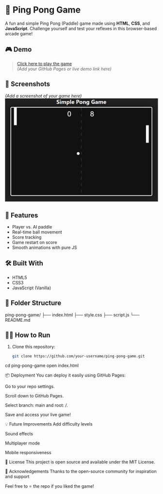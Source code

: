 # 🏓 Ping Pong Game

A fun and simple Ping Pong (Paddle) game made using **HTML**, **CSS**, and **JavaScript**. Challenge yourself and test your reflexes in this browser-based arcade game!

## 🎮 Demo

> [Click here to play the game](#)  
> *(Add your GitHub Pages or live demo link here)*

## 📸 Screenshots

*(Add a screenshot of your game here)*  
![Ping Pong Screenshot](./image.png)

## 🚀 Features

- Player vs. AI paddle
- Real-time ball movement
- Score tracking
- Game restart on score
- Smooth animations with pure JS

## 🛠️ Built With

- HTML5
- CSS3
- JavaScript (Vanilla)

## 📂 Folder Structure
ping-pong-game/
├── index.html
├── style.css
├── script.js
└── README.md



## 🧑‍💻 How to Run

1. Clone this repository:
   ```bash
   git clone https://github.com/your-username/ping-pong-game.git

cd ping-pong-game
open index.html

📦 Deployment
You can deploy it easily using GitHub Pages:

Go to your repo settings.

Scroll down to GitHub Pages.

Select branch: main and root: /.

Save and access your live game!

💡 Future Improvements
Add difficulty levels

Sound effects

Multiplayer mode

Mobile responsiveness

🧾 License
This project is open source and available under the MIT License.

🙌 Acknowledgements
Thanks to the open-source community for inspiration and support


Feel free to ⭐ the repo if you liked the game!




